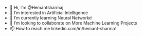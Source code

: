 - 👋 Hi, I’m @Hemantsharmaj
- 👀 I’m interested in Artificial Intelligence
- 🌱 I’m currently learning Neural Networkd
- 💞️ I’m looking to collaborate on More Machine Learning Projects
- 📫 How to reach me linkedin.com/in/hemant-sharma1

<!---
Hemantsharmaj/Hemantsharmaj is a ✨ special ✨ repository because its `README.md` (this file) appears on your GitHub profile.
You can click the Preview link to take a look at your changes.
--->
